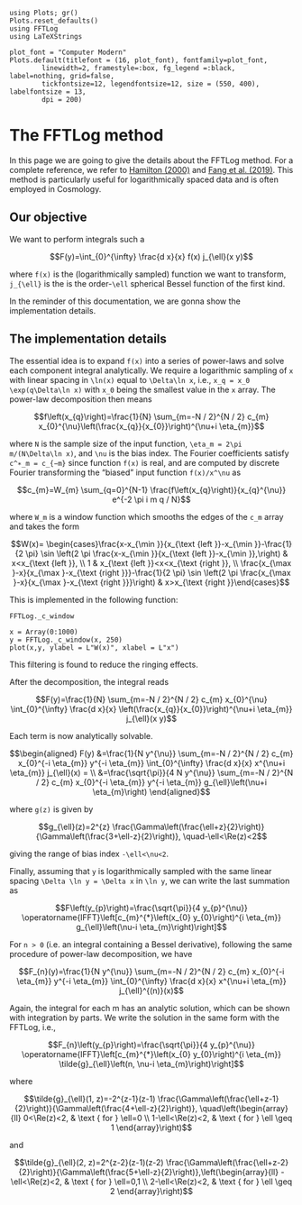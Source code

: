 ```@setup tutorial
using Plots; gr()
Plots.reset_defaults()
using FFTLog
using LaTeXStrings

plot_font = "Computer Modern"
Plots.default(titlefont = (16, plot_font), fontfamily=plot_font,
        linewidth=2, framestyle=:box, fg_legend =:black, label=nothing, grid=false,
        tickfontsize=12, legendfontsize=12, size = (550, 400), labelfontsize = 13,
        dpi = 200)
```


# The FFTLog method
In this page we are going to give the details about the FFTLog method. For a complete reference, we refer to [Hamilton (2000)](https://arxiv.org/abs/astro-ph/9905191) and [Fang et al. (2019)](https://arxiv.org/abs/1911.11947). This method is particularly useful for logarithmically spaced data and is often employed in Cosmology.

## Our objective
We want to perform integrals such a

```math
F(y)=\int_{0}^{\infty} \frac{d x}{x} f(x) j_{\ell}(x y)
```

where ``f(x)`` is the (logarithmically sampled) function we want to transform, ``j_{\ell}`` is the is the order-``\ell`` spherical Bessel function of the first kind.

In the reminder of this documentation, we are gonna show the implementation details.

## The implementation details

The essential idea is to expand ``f(x)`` into a series of power-laws and solve each component integral analytically. We require a logarithmic sampling of ``x`` with linear spacing in ``\ln(x)`` equal to ``\Delta\ln x``, i.e., ``x_q = x_0 \exp(q\Delta\ln x)`` with ``x_0`` being the smallest value in the ``x`` array. The power-law decomposition then means
```math
f\left(x_{q}\right)=\frac{1}{N} \sum_{m=-N / 2}^{N / 2} c_{m} x_{0}^{\nu}\left(\frac{x_{q}}{x_{0}}\right)^{\nu+i \eta_{m}}
```
where ``N`` is the sample size of the input function, ``\eta_m = 2\pi m/(N\Delta\ln x)``, and ``\nu`` is the bias index. The Fourier coefficients
satisfy ``c^∗_m = c_{−m}`` since function ``f(x)`` is real, and are computed by discrete Fourier transforming the “biased” input function
``f(x)/x^\nu`` as

```math
c_{m}=W_{m} \sum_{q=0}^{N-1} \frac{f\left(x_{q}\right)}{x_{q}^{\nu}} e^{-2 \pi i m q / N}
```
where ``W_m`` is a window function which smooths the edges of the ``c_m`` array and takes the form

```math
W(x)= \begin{cases}\frac{x-x_{\min }}{x_{\text {left }}-x_{\min }}-\frac{1}{2 \pi} \sin \left(2 \pi \frac{x-x_{\min }}{x_{\text {left }}-x_{\min }},\right) & x<x_{\text {left }}, \\ 1 & x_{\text {left }}<x<x_{\text {right }}, \\ \frac{x_{\max }-x}{x_{\max }-x_{\text {right }}}-\frac{1}{2 \pi} \sin \left(2 \pi \frac{x_{\max }-x}{x_{\max }-x_{\text {right }}}\right) & x>x_{\text {right }}\end{cases}
```
This is implemented in the following function:

```@docs
FFTLog._c_window
```

```@example tutorial
x = Array(0:1000)
y = FFTLog._c_window(x, 250)
plot(x,y, ylabel = L"W(x)", xlabel = L"x")
```
This filtering is found to reduce the ringing effects.

After the decomposition, the integral reads
```math
F(y)=\frac{1}{N} \sum_{m=-N / 2}^{N / 2} c_{m} x_{0}^{\nu} \int_{0}^{\infty} \frac{d x}{x} \left(\frac{x_{q}}{x_{0}}\right)^{\nu+i \eta_{m}} j_{\ell}(x y)
```

Each term is now analytically solvable. 

```math
\begin{aligned}
F(y) &=\frac{1}{N y^{\nu}} \sum_{m=-N / 2}^{N / 2} c_{m} x_{0}^{-i \eta_{m}} y^{-i \eta_{m}} \int_{0}^{\infty} \frac{d x}{x} x^{\nu+i \eta_{m}} j_{\ell}(x) = \\
&=\frac{\sqrt{\pi}}{4 N y^{\nu}} \sum_{m=-N / 2}^{N / 2} c_{m} x_{0}^{-i \eta_{m}} y^{-i \eta_{m}} g_{\ell}\left(\nu+i \eta_{m}\right)
\end{aligned}
```

where ``g(z)`` is given by

```math
g_{\ell}(z)=2^{z} \frac{\Gamma\left(\frac{\ell+z}{2}\right)}{\Gamma\left(\frac{3+\ell-z}{2}\right)}, \quad-\ell<\Re(z)<2
```

giving the range of bias index ``-\ell<\nu<2``.


Finally, assuming that ``y`` is logarithmically sampled with the same linear spacing ``\Delta \ln y = \Delta x`` in ``\ln y``, we can write the last summation as

```math
F\left(y_{p}\right)=\frac{\sqrt{\pi}}{4 y_{p}^{\nu}} \operatorname{IFFT}\left[c_{m}^{*}\left(x_{0} y_{0}\right)^{i \eta_{m}} g_{\ell}\left(\nu-i \eta_{m}\right)\right]
```

For ``n > 0`` (i.e. an integral containing a Bessel derivative), following the same procedure of power-law decomposition, we have

```math
F_{n}(y)=\frac{1}{N y^{\nu}} \sum_{m=-N / 2}^{N / 2} c_{m} x_{0}^{-i \eta_{m}} y^{-i \eta_{m}} \int_{0}^{\infty} \frac{d x}{x} x^{\nu+i \eta_{m}} j_{\ell}^{(n)}(x)
```

Again, the integral for each m has an analytic solution, which can be shown with integration by parts. We write the solution
in the same form with the FFTLog, i.e.,

```math
F_{n}\left(y_{p}\right)=\frac{\sqrt{\pi}}{4 y_{p}^{\nu}} \operatorname{IFFT}\left[c_{m}^{*}\left(x_{0} y_{0}\right)^{i \eta_{m}} \tilde{g}_{\ell}\left(n, \nu-i \eta_{m}\right)\right]
```
where

```math
\tilde{g}_{\ell}(1, z)=-2^{z-1}(z-1) \frac{\Gamma\left(\frac{\ell+z-1}{2}\right)}{\Gamma\left(\frac{4+\ell-z}{2}\right)}, \quad\left(\begin{array}{ll}
0<\Re(z)<2, & \text { for } \ell=0 \\
1-\ell<\Re(z)<2, & \text { for } \ell \geq 1
\end{array}\right)
```

and

```math
\tilde{g}_{\ell}(2, z)=2^{z-2}(z-1)(z-2) \frac{\Gamma\left(\frac{\ell+z-2}{2}\right)}{\Gamma\left(\frac{5+\ell-z}{2}\right)},\left(\begin{array}{ll}
-\ell<\Re(z)<2, & \text { for } \ell=0,1 \\
2-\ell<\Re(z)<2, & \text { for } \ell \geq 2
\end{array}\right)
```